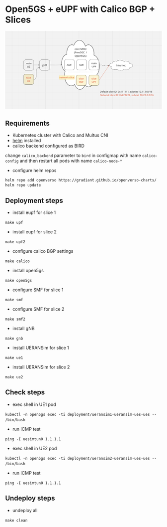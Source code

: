 # Open5GS + eUPF with Calico BGP + Slices

![](./schema.png)

## Requirements

- Kubernetes cluster with Calico and Multus CNI
- [helm](https://helm.sh/docs/intro/install/) installed
- calico backend configured as BIRD

change `calico_backend` parameter to `bird` in configmap with name `calico-config` and then restart all pods with name `calico-node-*`

- configure helm repos

```
helm repo add openverso https://gradiant.github.io/openverso-charts/
helm repo update
```

## Deployment steps

* install eupf for slice 1

`make upf`

* install eupf for slice 2

`make upf2`

* configure calico BGP settings

`make calico`

* install open5gs

`make open5gs`

* configure SMF for slice 1

`make smf`

* configure SMF for slice 2

`make smf2`

* install gNB

`make gnb`

* install UERANSim for slice 1

`make ue1`

* install UERANSim for slice 2

`make ue2`

## Check steps

* exec shell in UE1 pod

`kubectl -n open5gs exec -ti deployment/ueransim1-ueransim-ues-ues -- /bin/bash`

* run ICMP test

`ping -I uesimtun0 1.1.1.1`

* exec shell in UE2 pod

`kubectl -n open5gs exec -ti deployment/ueransim2-ueransim-ues-ues -- /bin/bash`

* run ICMP test

`ping -I uesimtun0 1.1.1.1`

## Undeploy steps

* undeploy all

`make clean`
